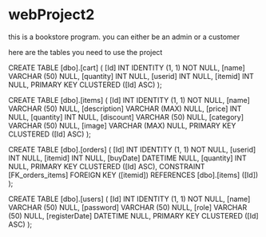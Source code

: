 # webProject2


this is a bookstore program.
you can either be an admin or a customer

here are the tables you need to use the project


CREATE TABLE [dbo].[cart] (
    [Id]       INT          IDENTITY (1, 1) NOT NULL,
    [name]     VARCHAR (50) NULL,
    [quantity] INT          NULL,
    [userid]   INT          NULL,
    [itemid]   INT          NULL,
    PRIMARY KEY CLUSTERED ([Id] ASC)
);

CREATE TABLE [dbo].[items] (
    [Id]          INT           IDENTITY (1, 1) NOT NULL,
    [name]        VARCHAR (50)  NULL,
    [description] VARCHAR (MAX) NULL,
    [price]       INT           NULL,
    [quantity]    INT           NULL,
    [discount]    VARCHAR (50)  NULL,
    [category]    VARCHAR (50)  NULL,
    [image]       VARCHAR (MAX) NULL,
    PRIMARY KEY CLUSTERED ([Id] ASC)
);

CREATE TABLE [dbo].[orders] (
    [Id]       INT      IDENTITY (1, 1) NOT NULL,
    [userid]   INT      NULL,
    [itemid]   INT      NULL,
    [buyDate]  DATETIME NULL,
    [quantity] INT      NULL,
    PRIMARY KEY CLUSTERED ([Id] ASC),
    CONSTRAINT [FK_orders_items] FOREIGN KEY ([itemid]) REFERENCES [dbo].[items] ([Id])
);







CREATE TABLE [dbo].[users] (
    [Id]           INT          IDENTITY (1, 1) NOT NULL,
    [name]         VARCHAR (50) NULL,
    [password]     VARCHAR (50) NULL,
    [role]         VARCHAR (50) NULL,
    [registerDate] DATETIME     NULL,
    PRIMARY KEY CLUSTERED ([Id] ASC)
);












